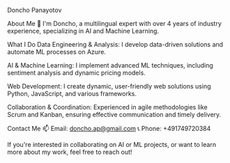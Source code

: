 Doncho Panayotov

About Me
👋 I'm Doncho, a multilingual expert with over 4 years of industry experience, specializing in AI and Machine Learning.

What I Do
Data Engineering & Analysis: I develop data-driven solutions and automate ML processes on Azure.

AI & Machine Learning: I implement advanced ML techniques, including sentiment analysis and dynamic pricing models.

Web Development: I create dynamic, user-friendly web solutions using Python, JavaScript, and various frameworks.

Collaboration & Coordination: Experienced in agile methodologies like Scrum and Kanban, ensuring effective communication and timely delivery.

Contact Me
📫 Email: doncho.ap@gmail.com
📞 Phone: +491749720384

If you're interested in collaborating on AI or ML projects, or want to learn more about my work, feel free to reach out!
